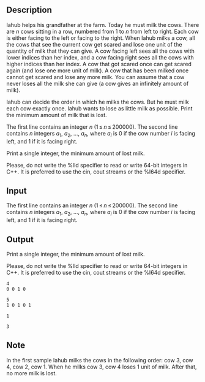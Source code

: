 ## Description

<div><p>Iahub helps his grandfather at the farm. Today he must milk the cows. There are <span class="tex-span"><i>n</i></span> cows sitting in a row, numbered from <span class="tex-span">1</span> to <span class="tex-span"><i>n</i></span> from left to right. Each cow is either facing to the left or facing to the right. When Iahub milks a cow, all the cows that see the current cow get scared and lose one unit of the quantity of milk that they can give. A cow facing left sees all the cows with lower indices than her index, and a cow facing right sees all the cows with higher indices than her index. A cow that got scared once can get scared again (and lose one more unit of milk). A cow that has been milked once cannot get scared and lose any more milk. You can assume that a cow never loses all the milk she can give (a cow gives an infinitely amount of milk).</p><p>Iahub can decide the order in which he milks the cows. But he must milk each cow exactly once. Iahub wants to lose as little milk as possible. Print the minimum amount of milk that is lost.</p></div><div class="input-specification"><p>The first line contains an integer <span class="tex-span"><i>n</i></span> <span class="tex-span">(1 ≤ <i>n</i> ≤ 200000)</span>. The second line contains <span class="tex-span"><i>n</i></span> integers <span class="tex-span"><i>a</i><sub class="lower-index">1</sub></span>, <span class="tex-span"><i>a</i><sub class="lower-index">2</sub></span>, ..., <span class="tex-span"><i>a</i><sub class="lower-index"><i>n</i></sub></span>, where <span class="tex-span"><i>a</i><sub class="lower-index"><i>i</i></sub></span> is <span class="tex-span">0</span> if the cow number <span class="tex-span"><i>i</i></span> is facing left, and <span class="tex-span">1</span> if it is facing right.</p></div><div class="output-specification"><p>Print a single integer, the minimum amount of lost milk.</p><p>Please, do not write the <span class="tex-font-style-tt">%lld</span> specifier to read or write 64-bit integers in С++. It is preferred to use the <span class="tex-font-style-tt">cin</span>, <span class="tex-font-style-tt">cout</span> streams or the <span class="tex-font-style-tt">%I64d</span> specifier.</p></div>

## Input

<p>The first line contains an integer <span class="tex-span"><i>n</i></span> <span class="tex-span">(1 ≤ <i>n</i> ≤ 200000)</span>. The second line contains <span class="tex-span"><i>n</i></span> integers <span class="tex-span"><i>a</i><sub class="lower-index">1</sub></span>, <span class="tex-span"><i>a</i><sub class="lower-index">2</sub></span>, ..., <span class="tex-span"><i>a</i><sub class="lower-index"><i>n</i></sub></span>, where <span class="tex-span"><i>a</i><sub class="lower-index"><i>i</i></sub></span> is <span class="tex-span">0</span> if the cow number <span class="tex-span"><i>i</i></span> is facing left, and <span class="tex-span">1</span> if it is facing right.</p>

## Output

<p>Print a single integer, the minimum amount of lost milk.</p><p>Please, do not write the <span class="tex-font-style-tt">%lld</span> specifier to read or write 64-bit integers in С++. It is preferred to use the <span class="tex-font-style-tt">cin</span>, <span class="tex-font-style-tt">cout</span> streams or the <span class="tex-font-style-tt">%I64d</span> specifier.</p>





```input1
4
0 0 1 0

```




```input2
5
1 0 1 0 1

```




```output1
1
```




```output2
3
```



## Note

<p>In the first sample Iahub milks the cows in the following order: cow <span class="tex-span">3</span>, cow <span class="tex-span">4</span>, cow <span class="tex-span">2</span>, cow <span class="tex-span">1</span>. When he milks cow <span class="tex-span">3</span>, cow <span class="tex-span">4</span> loses <span class="tex-span">1</span> unit of milk. After that, no more milk is lost.</p>
